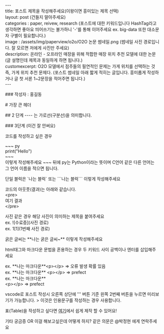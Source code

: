 \---  
title: 포스트 제목을 작성해주세요(이왕이면 흥미있는 제목 선택)  
layout: post  (건들지 말아주세요)   
categories : paper, reivew, research (포스트에 대한 키워드입니다 HashTag라고 생각하면 좋아요 띄어쓰기는 불가하니 '-'를 통해 이어주세요 ex. big-data 또한 대소문자 구별이 필요합니다.)  
image : /assets/img/paperview/o2o/O2O 논문 썸네일.png (썸네일 사진 경로입니다. 잘 모르면 저에게 사진만 주세요)  
description: 온라인 - 오프라인 매장을 위해 적합한 매장 위치 추천 모델에 대한 논문 (글 설명인데 제목과 동일하게 하면 됩니다.)  
customexcerpt: O2O 모델에서 점주들의 필연적인 문제는 가게 위치를 선택하는 것 즉, 가게 위치 추천 문제다. (포스트 썸네일 아래 짧게 적히는 글입니다. 흥미롭게 작성하거나 글 첫 서론 1~2문장을 적어주면 됩니다.)  
\---

\### 작성자 : 홍길동 

\# 가장 큰 헤더

\## 2 단계
---- 는 가로선(구분선)을 의미합니다.


\### 3단계 (이건 잘 안써요)

코드를 작성하고 싶은 경우

\~~~ py  
print("Hello")  
\~~~  
이렇게 작성해주세요 ~~~ 뒤에 py는 Python이라는 뜻이며 C언어 같은 다른 언어는 그 언어 이름을 적으면 됩니다.

단일 블럭은 \`나는 블럭\` 또는 \`\`\`나는 블럭\`\`\` 이렇게 작성해주세요



코드의 아웃풋(결과)는 아래와 같습니다.  
\<pre>  
여기 결과  
\</pre>    


사진 같은 경우 해당 사진이 의미하는 제목을 붙여주세요    
ex. ![수료증](사진 경로)      
ex. 1[1](1번째 사진 경로)    

 
굵은 글씨는 \*\*나는 굵은 글씨~\*\* 이렇게 작성해주세요  

html태그와 마크다운 문법을 혼용하는 경우 두 키워드 사이 공백이나 엔터를 삽입해주세요  

ex. \*\*나는 마크다운\*\*\<p>\</p> => 오류 발생 확률 있음  
ex. \*\*나는 마크다운\*\*  \<p>\</p> => prefect  
ex. \*\*나는 마크다운\*\*  
    \<p>\</p>                    => prefect  

vscode로 포스트 작성시 오른쪽 상단에 ''' 버튼 기준 왼쪽 2번째 버튼을 누르면 미리보기가 가능합니다.
\> 이것은 인용문구를 작성하는 경우 사용합니다.

표(Table)을 작성하고 싶다면 [여기](https://www.tablesgenerator.com/markdown_tables)에서 쉽게 제작 할 수 있어요!

기타 궁금증 OR 이걸 해보고싶은데 어떻게 하지? 같은 의문은 @박정현 에게 연락주세요
